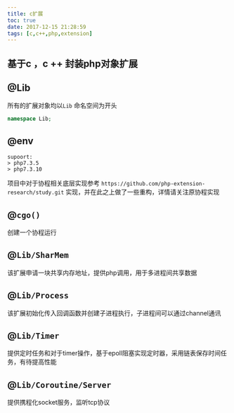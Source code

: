 ```yaml
---
title: c扩展
toc: true
date: 2017-12-15 21:28:59
tags: [c,c++,php,extension]
---
```



## 基于c ，c ++ 封装php对象扩展

## @Lib
所有的扩展对象均以`Lib` 命名空间为开头
```php
namespace Lib;
```
## @env
```
supoort:
> php7.3.5
> php7.3.10
```
项目中对于协程相关底层实现参考 `https://github.com/php-extension-research/study.git` 实现，并在此之上做了一些重构，详情请关注原协程实现
## @`cgo()`
创建一个协程运行
## @`Lib/SharMem`
该扩展申请一块共享内存地址，提供php调用，用于多进程间共享数据
## @`Lib/Process`
该扩展初始化传入回调函数并创建子进程执行，子进程间可以通过channel通讯
## @`Lib/Timer`
提供定时任务和对于timer操作，基于epoll阻塞实现定时器，采用链表保存时间任务，有待提高性能
## @`Lib/Coroutine/Server`
提供携程化socket服务，监听tcp协议
